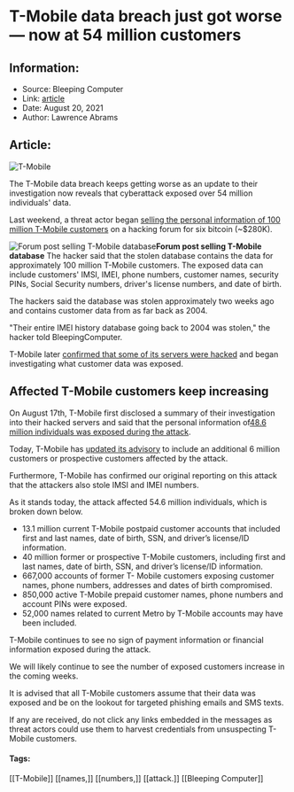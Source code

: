 # T-Mobile data breach just got worse — now at 54 million customers
### 

## Information:
+ Source: Bleeping Computer
+ Link: [article](https://www.bleepingcomputer.com/news/security/t-mobile-data-breach-just-got-worse-now-at-54-million-customers/)
+ Date: August 20, 2021
+ Author: Lawrence Abrams


## Article:
![T-Mobile](https://www.bleepstatic.com/content/hl-images/2020/12/30/tmobile-header.jpg)


The T-Mobile data breach keeps getting worse as an update to their investigation now reveals that cyberattack exposed over 54 million individuals' data.


Last weekend, a threat actor began [selling the personal information of 100 million T-Mobile customers](https://www.bleepingcomputer.com/news/security/hacker-claims-to-steal-data-of-100-million-t-mobile-customers/) on a hacking forum for six bitcoin (~$280K).




![Forum post selling T-Mobile database](https://www.bleepstatic.com/images/news/security/d/data-breaches/t/t-mobile/servers-breached/forum-post.jpg)**Forum post selling T-Mobile database**
The hacker said that the stolen database contains the data for approximately 100 million T-Mobile customers. The exposed data can include customers' IMSI, IMEI, phone numbers, customer names, security PINs, Social Security numbers, driver's license numbers, and date of birth.


The hackers said the database was stolen approximately two weeks ago and contains customer data from as far back as 2004.


"Their entire IMEI history database going back to 2004 was stolen," the hacker told BleepingComputer.


T-Mobile later [confirmed that some of its servers were hacked](https://www.bleepingcomputer.com/news/security/t-mobile-confirms-servers-were-hacked-investigates-data-breach/) and began investigating what customer data was exposed.


Affected T-Mobile customers keep increasing
-------------------------------------------


On August 17th, T-Mobile first disclosed a summary of their investigation into their hacked servers and said that the personal information of[48.6 million individuals was exposed during the attack](https://www.bleepingcomputer.com/news/security/t-mobile-says-hackers-stole-records-belonging-to-486-million-individuals/).


Today, T-Mobile has [updated its advisory](https://www.t-mobile.com/news/network/additional-information-regarding-2021-cyberattack-investigation) to include an additional 6 million customers or prospective customers affected by the attack.


Furthermore, T-Mobile has confirmed our original reporting on this attack that the attackers also stole IMSI and IMEI numbers.


As it stands today, the attack affected 54.6 million individuals, which is broken down below.


* 13.1 million current T-Mobile postpaid customer accounts that included first and last names, date of birth, SSN, and driver’s license/ID information.
* 40 million former or prospective T-Mobile customers, including first and last names, date of birth, SSN, and driver’s license/ID information.
* 667,000 accounts of former T- Mobile customers exposing customer names, phone numbers, addresses and dates of birth compromised.
* 850,000 active T-Mobile prepaid customer names, phone numbers and account PINs were exposed.
* 52,000 names related to current Metro by T-Mobile accounts may have been included.


T-Mobile continues to see no sign of payment information or financial information exposed during the attack.


We will likely continue to see the number of exposed customers increase in the coming weeks.


It is advised that all T-Mobile customers assume that their data was exposed and be on the lookout for targeted phishing emails and SMS texts.


If any are received, do not click any links embedded in the messages as threat actors could use them to harvest credentials from unsuspecting T-Mobile customers.




#### Tags:
[[T-Mobile]] [[names,]] [[numbers,]] [[attack.]] [[Bleeping Computer]]
